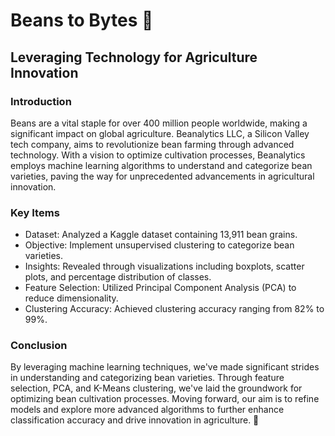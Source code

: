 # Beans to Bytes 🌱
## Leveraging Technology for Agriculture Innovation
### Introduction
Beans are a vital staple for over 400 million people worldwide, making a significant impact on global agriculture. Beanalytics LLC, a Silicon Valley tech company, aims to revolutionize bean farming through advanced technology. With a vision to optimize cultivation processes, Beanalytics employs machine learning algorithms to understand and categorize bean varieties, paving the way for unprecedented advancements in agricultural innovation.

### Key Items
* Dataset: Analyzed a Kaggle dataset containing 13,911 bean grains.
* Objective: Implement unsupervised clustering to categorize bean varieties.
* Insights: Revealed through visualizations including boxplots, scatter plots, and percentage distribution of classes.
* Feature Selection: Utilized Principal Component Analysis (PCA) to reduce dimensionality.
* Clustering Accuracy: Achieved clustering accuracy ranging from 82% to 99%.

### Conclusion
By leveraging machine learning techniques, we've made significant strides in understanding and categorizing bean varieties. Through feature selection, PCA, and K-Means clustering, we've laid the groundwork for optimizing bean cultivation processes. Moving forward, our aim is to refine models and explore more advanced algorithms to further enhance classification accuracy and drive innovation in agriculture. 🚀
